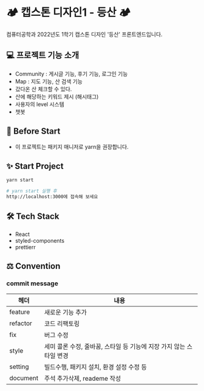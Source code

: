 # 🏕 캡스톤 디자인1 - 등산 🏕

컴퓨터공학과 2022년도 1학기 캡스톤 디자인 '등산' 프론트엔드입니다.

## 💻 프로젝트 기능 소개 

- Community : 게시글 기능, 후기 기능, 로그인 기능
- Map : 지도 기능, 산 검색 기능
- 갔다온 산 체크할 수 있다.
- 산에 해당하는 키워드 제시 (해시태그)
- 사용자의 level 시스템 
- 챗봇

## 📌 Before Start

- 이 프로젝트는 패키지 매니저로 yarn을 권장합니다.

## ✨ Start Project

```bash
yarn start

# yarn start 실행 후
http://localhost:3000에 접속해 보세요
```

## 🛠 Tech Stack

- React
- styled-components
- prettierr

## ⚖ Convention

### commit message

| 헤더     | 내용                                                                |
| -------- | ------------------------------------------------------------------- |
| feature  | 새로운 기능 추가                                                    |
| refactor | 코드 리팩토링                                                       |
| fix      | 버그 수정                                                           |
| style    | 세미 콜론 수정, 줄바꿈, 스타일 등 기능에 지장 가지 않는 스타일 변경 |
| setting  | 빌드수행, 패키지 설치, 환경 설정 수정 등                            |
| document | 주석 추가삭제, reademe 작성                                         |
